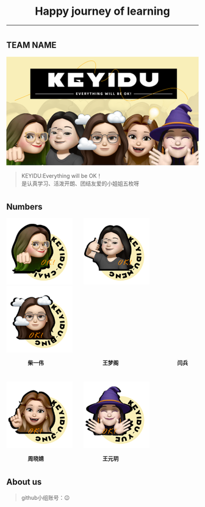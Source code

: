 # <center>Happy journey of learning
***
#

## TEAM NAME
<img src="https://github.com/WMengge/keyidu/blob/main/img0/team.png" alt="team" style="zoom:50%;" />

>KEYIDU:Everything will be OK！  
是认真学习、活泼开朗、团结友爱的小姐姐五枚呀

#
 
## Numbers

<img src="./img0/chai.png" alt="chai" style="zoom:35%;" />&#8195;&#8195;<img src="./img0/meng.png" alt="meng" style="zoom:35%;" />&#8195;&#8195;<img src="./img0/bing.png" alt="bing" style="zoom:35%;" />

&#8195;&#8195;&#8195;&#8195;**柴一伟**&#8195;&#8195;&#8195;&#8195;&#8195;&#8195;&#8195;&#8195;&#8195;&#8195;&#8195;**王梦阁**&#8195;&#8195;&#8195;&#8195;&#8195;&#8195;&#8195;&#8195;&#8195;&#8195;&#8195;**闫兵**  

#

<img src="./img0/jing.png" alt="jing" style="zoom:35%;" />&#8195;&#8195;<img src="./img0/yue.png" alt="yue" style="zoom:35%;" />

&#8195;&#8195;&#8195;&#8195;**周晓婧**&#8195;&#8195;&#8195;&#8195;&#8195;&#8195;&#8195;&#8195;&#8195;&#8195;&#8195;**王元玥**  

#

## About us
>github小组账号：😉  


